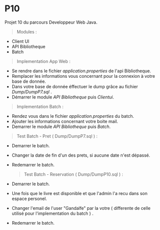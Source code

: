 # P10
 
 <addr> Projet 10 du parcours Developpeur Web Java. 

 
> Modules : 
 
  * Client UI 
  * API Bibliotheque 
  * Batch 
 
  
 > Implementation App Web : 
 
  * Se rendre dans le fichier *application.properties* de l'api Bibliotheque. 
  * Remplacer les informations vous concernant pour la connexion à votre base de donnée. 
  * Dans votre base de donnée éffectuer le dump grâce au fichier *Dump/DumpP7.sql* . 
  * Démarrer le module *API Bibliotheque* puis *Clientui*. 
 
 > Implementation Batch : 
 
  * Rendez vous dans le fichier *application.properties* du batch.
  * Ajouter les informations concernant votre boite mail.
  * Demarrer le module *API Bibliotheque* puis *Batch*. 
 
  > Test Batch - Pret ( Dump/DumpP7.sql ) : 
 
 * Demarrer le batch.
 * Changer la date de fin d'un des prets, si aucune date n'est dépassé.
 * Redemarrer le batch. 
 
   > Test Batch - Reservation ( Dump/DumpP10.sql )  : 
 
 * Demarrer le batch.
 * Une fois que le livre est disponible et que l'admin l'a recu dans son espace personel. 
 * Changer l'email de l'user "Gandalfe" par la votre ( differente de celle utilisé pour l'implementation du batch ) . 
 * Redemarrer le batch. 
 
 
 
 
